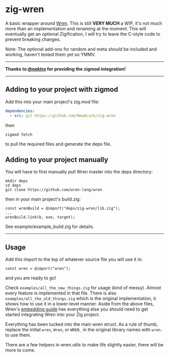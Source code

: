 # zig-wren 

A basic wrapper around [Wren](https://wren.io/).
This is still **VERY MUCH** a WIP, it's not much more than an implementation and renaming at the moment.
This will eventually get an optional Zigification, I will try to leave the C-style code to prevent breaking changes.

Note: The optional add-ons for random and meta *should* be included and working, haven't tested them yet so YMMV.

---

**Thanks to [@nektro](https://github.com/nektro) for providing the zigmod integration!**

---

## Adding to your project with zigmod

Add this into your main project's zig.mod file:
```yml
dependencies:
  - src: git https://github.com/NewbLuck/zig-wren
```
then
```
zigmod fetch
```
to pull the required files and generate the deps file.

## Adding to your project manually

You will have to first manually pull Wren master into the deps directory:
```
mkdir deps
cd deps
git clone https://github.com/wren-lang/wren
```
then in your main project's build.zig:
```zig
const wrenBuild = @import("deps/zig-wren/lib.zig");
...
wrenBuild.link(b, exe, target);
```

See example/example_build.zig for details.

---

## Usage

Add this import to the top of whatever source file you will use it in:
```zig
const wren = @import("wren");
```
and you are ready to go!

Check `examples/all_the_new_things.zig` for usage (kind of messy).  Almost every feature is implemented in that file.  There is also `examples/all_the_old_things.zig` which is the original implementation, it shows how to use it in a lower-level manner.
Aside from the above files, Wren's [embedding guide](https://wren.io/embedding/) has everything else you should need to get started integrating Wren into your Zig project.

Everything has been tucked into the main wren struct.  As a rule of thumb, replace the initial `wren`, `Wren`, or `WREN_` in the original library names with `wren.` to use them.

There are a few helpers in wren.utils to make life slightly easier, there will be more to come.
